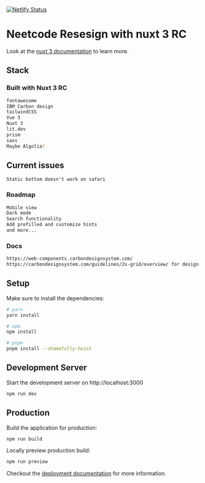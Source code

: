 [![Netlify Status](https://api.netlify.com/api/v1/badges/5eae7b00-576a-4277-8819-353855dfeaf5/deploy-status)](https://app.netlify.com/sites/neetcode/deploys)

# Neetcode Resesign with nuxt 3 RC

Look at the [nuxt 3 documentation](https://v3.nuxtjs.org) to learn more.

## Stack

### Built with Nuxt 3 RC

``` bash
fontawesome
IBM Carbon design
tailwindCSS
Vue 3
Nuxt 3
lit.dev
prism
sass
Maybe Algolia?
```

## Current issues

``` base
Static bottom doesn't work on safari
```

### Roadmap

``` bash
Mobile view
Dark mode
Search functionality
Add prefilled and customize hints
and more...
```

### Docs

``` bash
https://web-components.carbondesignsystem.com/
https://carbondesignsystem.com/guidelines/2x-grid/overview/ for design guidelines
```

## Setup

Make sure to install the dependencies:

```bash
# yarn
yarn install

# npm
npm install

# pnpm
pnpm install --shamefully-hoist
```

## Development Server

Start the development server on http://localhost:3000

```bash
npm run dev
```

## Production

Build the application for production:

```bash
npm run build
```

Locally preview production build:

```bash
npm run preview
```

Checkout the [deployment documentation](https://v3.nuxtjs.org/guide/deploy/presets) for more information.
